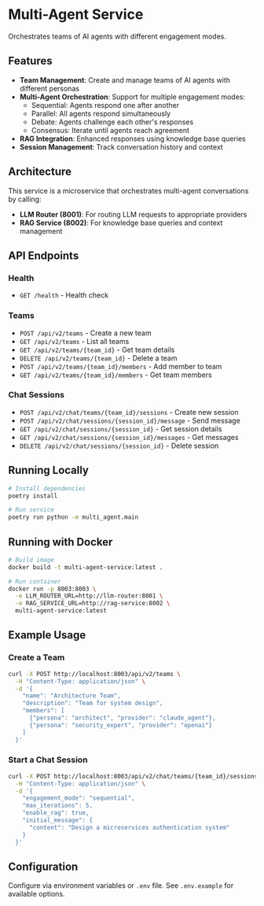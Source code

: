 # Multi-Agent Service

Orchestrates teams of AI agents with different engagement modes.

## Features

- **Team Management**: Create and manage teams of AI agents with different personas
- **Multi-Agent Orchestration**: Support for multiple engagement modes:
  - Sequential: Agents respond one after another
  - Parallel: All agents respond simultaneously
  - Debate: Agents challenge each other's responses
  - Consensus: Iterate until agents reach agreement
- **RAG Integration**: Enhanced responses using knowledge base queries
- **Session Management**: Track conversation history and context

## Architecture

This service is a microservice that orchestrates multi-agent conversations by calling:
- **LLM Router (8001)**: For routing LLM requests to appropriate providers
- **RAG Service (8002)**: For knowledge base queries and context management

## API Endpoints

### Health
- `GET /health` - Health check

### Teams
- `POST /api/v2/teams` - Create a new team
- `GET /api/v2/teams` - List all teams
- `GET /api/v2/teams/{team_id}` - Get team details
- `DELETE /api/v2/teams/{team_id}` - Delete a team
- `POST /api/v2/teams/{team_id}/members` - Add member to team
- `GET /api/v2/teams/{team_id}/members` - Get team members

### Chat Sessions
- `POST /api/v2/chat/teams/{team_id}/sessions` - Create new session
- `POST /api/v2/chat/sessions/{session_id}/message` - Send message
- `GET /api/v2/chat/sessions/{session_id}` - Get session details
- `GET /api/v2/chat/sessions/{session_id}/messages` - Get messages
- `DELETE /api/v2/chat/sessions/{session_id}` - Delete session

## Running Locally

```bash
# Install dependencies
poetry install

# Run service
poetry run python -m multi_agent.main
```

## Running with Docker

```bash
# Build image
docker build -t multi-agent-service:latest .

# Run container
docker run -p 8003:8003 \
  -e LLM_ROUTER_URL=http://llm-router:8001 \
  -e RAG_SERVICE_URL=http://rag-service:8002 \
  multi-agent-service:latest
```

## Example Usage

### Create a Team

```bash
curl -X POST http://localhost:8003/api/v2/teams \
  -H "Content-Type: application/json" \
  -d '{
    "name": "Architecture Team",
    "description": "Team for system design",
    "members": [
      {"persona": "architect", "provider": "claude_agent"},
      {"persona": "security_expert", "provider": "openai"}
    ]
  }'
```

### Start a Chat Session

```bash
curl -X POST http://localhost:8003/api/v2/chat/teams/{team_id}/sessions \
  -H "Content-Type: application/json" \
  -d '{
    "engagement_mode": "sequential",
    "max_iterations": 5,
    "enable_rag": true,
    "initial_message": {
      "content": "Design a microservices authentication system"
    }
  }'
```

## Configuration

Configure via environment variables or `.env` file. See `.env.example` for available options.
